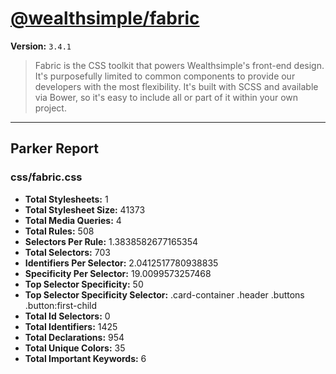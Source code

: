 # [@wealthsimple/fabric]( http://fabric.wealthsimple.com )

**Version:** `3.4.1`

> Fabric is the CSS toolkit that powers Wealthsimple's front-end design. It's purposefully limited to common components to provide our developers with the most flexibility. It's built with SCSS and available via Bower, so it's easy to include all or part of it within your own project.

* * *

## Parker Report

### css/fabric.css

- **Total Stylesheets:** 1
- **Total Stylesheet Size:** 41373
- **Total Media Queries:** 4
- **Total Rules:** 508
- **Selectors Per Rule:** 1.3838582677165354
- **Total Selectors:** 703
- **Identifiers Per Selector:** 2.0412517780938835
- **Specificity Per Selector:** 19.0099573257468
- **Top Selector Specificity:** 50
- **Top Selector Specificity Selector:** .card-container .header .buttons .button:first-child
- **Total Id Selectors:** 0
- **Total Identifiers:** 1425
- **Total Declarations:** 954
- **Total Unique Colors:** 35
- **Total Important Keywords:** 6
